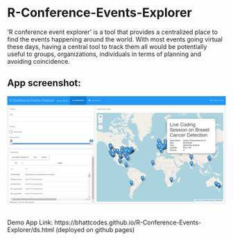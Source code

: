 # R-Conference-Events-Explorer
‘R conference event explorer’ is a tool that provides a centralized place to find the events
happening around the world. With most events going virtual these days, having a central
tool to track them all would be potentially useful to groups, organizations, individuals in
terms of planning and avoiding coincidence.


## App screenshot:
<p align="center">
  <img width="auto" height="auto" src="./images-for-readme/ss2.jpg">
</p>
</br>
 Demo App Link: https://bhattcodes.github.io/R-Conference-Events-Explorer/ds.html (deployed on github pages)
